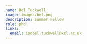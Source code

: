 ```yaml
---
name: Bel Tuckwell
image: images/bel.png
description: Summer Fellow
role: phd
links:
  email: isobel.tuckwell@kcl.ac.uk
---
```

